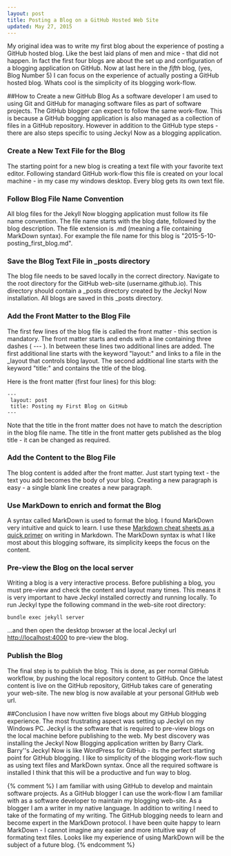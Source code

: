 ```yaml
---
layout: post
title: Posting a Blog on a GitHub Hosted Web Site
updated: May 27, 2015
---
```

My original idea was to write my first blog about the experience of posting a GitHub hosted blog.
Like the best laid plans of men and mice - that did not happen.
In fact the first four blogs are about the set up and configuration of a blogging application on GitHub.
Now at last here in the *fifth* blog, (yes, Blog Number 5) I can focus on the experience of actually posting a GitHub hosted blog.
Whats cool is the simplicity of its blogging work-flow.

##How to Create a new GitHub Blog
As a software developer I am used to using Git and GitHub for managing software files as part of software projects.
The GitHub blogger can expect to follow the same work-flow. 
This is because a GitHub bogging application is also managed as a collection of files in a GitHub repository.
However in addition to the GitHub type steps - there are also steps specific to using Jeckyl Now as a blogging application.

### Create a New Text File for the Blog
The starting point for a new blog is creating a text file with your favorite text editor.
Following standard GitHub work-flow this file is created on your local machine - in my case my windows desktop.
Every blog gets its own text file.

### Follow Blog File Name Convention
All blog files for the Jekyll Now blogging application must follow its file name convention.
The file name starts with the blog date, followed by the blog description.
The file extension is .md (meaning a file containing MarkDown syntax).
For example the file name for this blog is "2015-5-10-posting\_first\_blog.md".

### Save the Blog Text File in \_posts directory
The blog file needs to be saved locally in the correct directory.
Navigate to the root directory for the GitHub web-site (username.github.io).
This directory should contain a \_posts directory created by the Jeckyl Now installation.
All blogs are saved in this \_posts directory.


### Add the Front Matter to the Blog File
The first few lines of the blog file is called the front matter - this section is mandatory.
The front matter starts and ends with a line containing three dashes ( --- ).
In between these lines two additional lines are added.
The first additional line starts with the keyword  "layout:" and links to a file in the \_layout that controls blog layout.
The second additional line starts with the keyword  "title:" and contains the title of the blog.


Here is the front matter (first four lines) for this blog:
   
    ---    
     layout: post    
     title: Posting my First Blog on GitHub    
    ---     
	
Note that the title in the front matter does not have to match the description in the blog file name.
The title in the front matter gets published as the blog title - it can be changed as required.

### Add the Content to the Blog File
The blog content is added after the front matter.
Just start typing text - the text you add becomes the body of your blog.
Creating a new paragraph is easy - a single blank line creates a new paragraph.
### Use MarkDown to enrich and format the Blog
A syntax called MarkDown is used to format the blog.
I found MarkDown very intuitive and quick to learn.
I use these [Markdown cheat sheets as a quick primer](https://github.com/adam-p/markdown-here/wiki/Markdown-Cheatsheet) on writing in Markdown.
The MarkDown syntax is what I like most about this blogging software,
its simplicity keeps the focus on the content.

### Pre-view the Blog on the local server
Writing a blog is a very interactive process.
Before publishing a blog, you must pre-view and check the content and layout many times.
This means it is very important to have Jeckyl installed correctly and running locally.
To run Jeckyl type the following command in the web-site root directory:

    bundle exec jekyll server

...and then open the desktop browser at the local Jeckyl url [http://localhost:4000](http://localhost:4000) to pre-view the blog.



### Publish the Blog
The final step is to publish the blog.  This is done, as per normal GitHub workflow, by pushing the local repository content to GitHub.
Once the latest content is live on the GitHub repository, GitHub takes care of generating your web-site.
The new blog is now available at your personal GitHub web url.


##Conclusion
I have now written five blogs about my GitHub blogging experience.
The most frustrating aspect was setting up Jeckyl on my Windows PC.
Jeckyl is the software that is required to pre-view blogs on the local machine before publishing to the web.
My best discovery was installing the Jeckyl Now Blogging application written by Barry Clark.
Barry''s Jeckyl Now is like WordPress for GitHub - its the perfect starting point for GitHub blogging.
I like to simplicity of the blogging work-flow such as using text files and MarkDown syntax.
Once all the required software is installed I think that this will be a productive and fun way to blog.



{%  comment %}
I am familiar with using GitHub to develop and maintain software projects.
As a GitHub blogger I can use the work-flow I am familiar with as a software developer to maintain my blogging web-site.
As a blogger I am a writer in my native language.
In addition to writing I need to take of the formating of my writing.
The GitHub blogging needs to learn and become expert in the MarkDown protocol.
I have been quite happy to learn MarkDown - I cannot imagine any easier and more intuitive way of formating text files.
Looks like my experience of using MarkDown will be the subject of a future blog.
{%  endcomment %}









